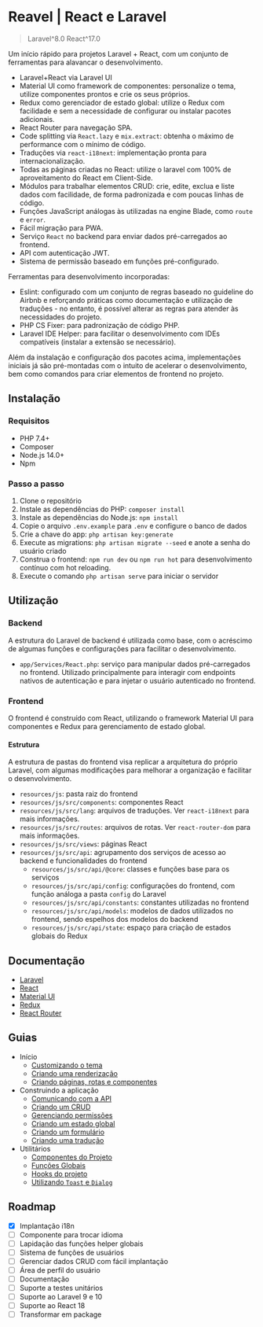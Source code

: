 # Reavel | React e Laravel

> Laravel^8.0
> React^17.0

Um início rápido para projetos Laravel + React, com um conjunto de ferramentas para alavancar o desenvolvimento.

 - Laravel+React via Laravel UI
 - Material UI como framework de componentes: personalize o tema, utilize componentes prontos e crie os seus próprios.
 - Redux como gerenciador de estado global: utilize o Redux com facilidade e sem a necessidade de configurar ou instalar pacotes adicionais.
 - React Router para navegação SPA.
 - Code splitting via `React.lazy` e `mix.extract`: obtenha o máximo de performance com o mínimo de código.
 - Traduções via `react-i18next`: implementação pronta para internacionalização.
 - Todas as páginas criadas no React: utilize o laravel com 100% de aproveitamento do React em Client-Side.
 - Módulos para trabalhar elementos CRUD: crie, edite, exclua e liste dados com facilidade, de forma padronizada e com poucas linhas de código.
 - Funções JavaScript análogas às utilizadas na engine Blade, como `route` e `error`.
 - Fácil migração para PWA.
 - Serviço `React` no backend para enviar dados pré-carregados ao frontend.
 - API com autenticação JWT.
 - Sistema de permissão baseado em funções pré-configurado.

Ferramentas para desenvolvimento incorporadas:
 - Eslint: configurado com um conjunto de regras baseado no guideline do Airbnb e reforçando práticas como documentação e utilização de traduções - no entanto, é possível alterar as regras para atender às necessidades do projeto.
 - PHP CS Fixer: para padronização de código PHP.
 - Laravel IDE Helper: para facilitar o desenvolvimento com IDEs compatíveis (instalar a extensão se necessário).

Além da instalação e configuração dos pacotes acima, implementações iniciais já são pré-montadas com o intuito de acelerar o desenvolvimento, bem como comandos para criar elementos de frontend no projeto.

## Instalação

### Requisitos

 - PHP 7.4+
 - Composer
 - Node.js 14.0+
 - Npm

### Passo a passo

1. Clone o repositório
2. Instale as dependências do PHP: `composer install`
3. Instale as dependências do Node.js: `npm install`
4. Copie o arquivo `.env.example` para `.env` e configure o banco de dados
5. Crie a chave do app: `php artisan key:generate`
6. Execute as migrations: `php artisan migrate --seed` e anote a senha do usuário criado
7. Construa o frontend: `npm run dev` ou `npm run hot` para desenvolvimento contínuo com hot reloading.
8. Execute o comando `php artisan serve` para iniciar o servidor

## Utilização

### Backend

A estrutura do Laravel de backend é utilizada como base, com o acréscimo de algumas funções e configurações para facilitar o desenvolvimento.

 - `app/Services/React.php`: serviço para manipular dados pré-carregados no frontend. Utilizado principalmente para interagir com endpoints nativos de autenticação e para injetar o usuário autenticado no frontend.

### Frontend

O frontend é construído com React, utilizando o framework Material UI para componentes e Redux para gerenciamento de estado global.

#### Estrutura

A estrutura de pastas do frontend visa replicar a arquitetura do próprio Laravel, com algumas modificações para melhorar a organização e facilitar o desenvolvimento.

 - `resources/js`: pasta raiz do frontend
 - `resources/js/src/components`: componentes React
 - `resources/js/src/lang`: arquivos de traduções. Ver `react-i18next` para mais informações.
 - `resources/js/src/routes`: arquivos de rotas. Ver `react-router-dom` para mais informações.
 - `resources/js/src/views`: páginas React
 - `resources/js/src/api`: agrupamento dos serviços de acesso ao backend e funcionalidades do frontend
    - `resources/js/src/api/@core`: classes e funções base para os serviços
    - `resources/js/src/api/config`: configurações do frontend, com função análoga a pasta `config` do Laravel
    - `resources/js/src/api/constants`: constantes utilizadas no frontend
    - `resources/js/src/api/models`: modelos de dados utilizados no frontend, sendo espelhos dos modelos do backend
    - `resources/js/src/api/state`: espaço para criação de estados globais do Redux

## Documentação

 - [Laravel](https://laravel.com/docs/8.x)
 - [React](https://reactjs.org/docs/getting-started.html)
 - [Material UI](https://mui.com/material-ui/getting-started/overview/)
 - [Redux](https://redux.js.org/introduction/getting-started)
 - [React Router](https://reactrouter.com/en/6.10.0)

## Guias
 
 - Início
    - [Customizando o tema](./.docs/guides/customizando-o-tema.md)
    - [Criando uma renderização](./.docs/guides/criando-uma-renderizacao.md)
    - [Criando páginas, rotas e componentes](./.docs/guides/criando-uma-pagina.md)
 - Construindo a aplicação
    - [Comunicando com a API](./.docs/guides/comunicando-com-a-api.md)
    - [Criando um CRUD](./.docs/guides/criando-um-crud.md)
    - [Gerenciando permissões](./.docs/guides/gerenciando-permissoes.md)
    - [Criando um estado global](./.docs/guides/criando-um-estado-global.md)
    - [Criando um formulário](./.docs/guides/criando-um-formulario.md)
    - [Criando uma tradução](./.docs/guides/criando-uma-traducao.md)
 - Utilitários
    - [Componentes do Projeto](./.docs/guides/componentes-do-projeto.md)
    - [Funções Globais](./.docs/guides/funcoes-globais.md)
    - [Hooks do projeto](./.docs/guides/hooks-do-projeto.md)
    - [Utilizando `Toast` e `Dialog`](./.docs/guides/utilizando-toast-e-dialog.md)
## Roadmap

 - [x] Implantação i18n
 - [ ] Componente para trocar idioma
 - [ ] Lapidação das funções helper globais
 - [ ] Sistema de funções de usuários
 - [ ] Gerenciar dados CRUD com fácil implantação
 - [ ] Área de perfil do usuário
 - [ ] Documentação
 - [ ] Suporte a testes unitários
 - [ ] Suporte ao Laravel 9 e 10
 - [ ] Suporte ao React 18
 - [ ] Transformar em package
